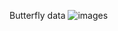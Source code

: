 Butterfly data
![images](https://user-images.githubusercontent.com/111931251/190461084-03583880-d4fd-4075-b666-79c6241eaf66.jpg)
